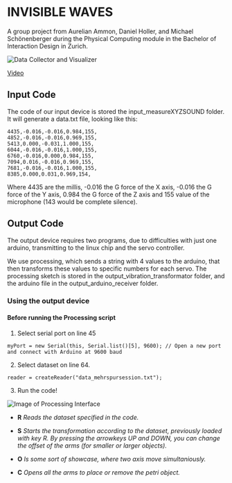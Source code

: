 # INVISIBLE WAVES
A group project from Aurelian Ammon, Daniel Holler, and Michael Schönenberger during the Physical Computing module in the Bachelor of Interaction Design in Zurich.

![Data Collector and Visualizer](https://user-images.githubusercontent.com/29760709/38198368-d5152296-368c-11e8-94d4-b64f7518dad1.jpg)

[Video](https://vimeo.com/241423111)

## Input Code
The code of our input device is stored the input_measureXYZSOUND folder. 
It will generate a data.txt file, looking like this:
```
4435,-0.016,-0.016,0.984,155,
4852,-0.016,-0.016,0.969,155,
5413,0.000,-0.031,1.000,155,
6044,-0.016,-0.016,1.000,155,
6760,-0.016,0.000,0.984,155,
7094,0.016,-0.016,0.969,155,
7681,-0.016,-0.016,1.000,155,
8385,0.000,0.031,0.969,154,
```
Where 4435 are the millis, -0.016 the G force of the X axis, -0.016 the G force of the Y axis, 0.984 the G force of the Z axis and 155 value of the microphone (143 would be complete silence).


## Output Code
The output device requires two programs, due to difficulties with just one arduino, transmitting to the linux chip and the servo controller. 

We use processing, which sends a string with 4 values to the arduino, that then transforms these values to specific numbers for each servo. 
The processing sketch is stored in the output_vibration_transformator folder, and the arduino file in the output_arduino_receiver folder.

### Using the output device
#### Before running the Processing script
1. Select serial port on line 45
```processing
myPort = new Serial(this, Serial.list()[5], 9600); // Open a new port and connect with Arduino at 9600 baud
```
2. Select dataset on line 64.
```processing
reader = createReader("data_mehrspursession.txt");
```
3. Run the code!

![Image of Processing Interface](https://user-images.githubusercontent.com/29760709/36719036-2fdfb1ae-1ba4-11e8-8d3d-4bf6cb685801.png)

* **R** _Reads the dataset specified in the code._

* **S** _Starts the transformation according to the dataset, previously loaded with key R. By pressing the arrowkeys UP and DOWN, you can change the offset of the arms (for smaller or larger objects)._

* **O** _Is some sort of showcase, where two axis move simultaniously._

* **C** _Opens all the arms to place or remove the petri object._
